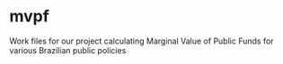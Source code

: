 # mvpf
Work files for our project calculating Marginal Value of Public Funds for various Brazilian public policies
